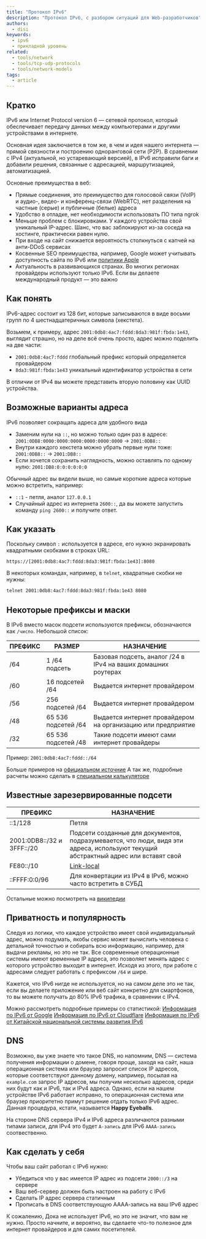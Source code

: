 ```yaml
---
title: "Протокол IPv6"
description: "Протокол IPv6, с разбором ситуаций для Web-разработчиков"
authors:
  - disi
keywords:
  - ipv6
  - прикладной уровень
related:
  - tools/network
  - tools/tcp-udp-protocols
  - tools/network-models
tags:
  - article
---
```


## Кратко

IPv6 или Internet Protocol version 6 — сетевой протокол, который обеспечивает передачу данных между компьютерами и другими устройствами в интернете.

Основная идея заключается в том же, в чем и идея нашего интернета — прямой связности и построению одноранговой сети (P2P). В сравнении с IPv4 (актуальной, но устаревающий версией), в IPv6 исправили баги и добавили решения, связанные с адресацией, маршрутизацией, автоматизацией.

Основные преимущества в веб:
  - Прямые соединения, это преимущество для голосовой связи (VoIP) и аудио-, видео- и конференц-связи (WebRTC), нет разделения на частные (серые) и публичные (белые) адреса
  - Удобство в отладке, нет необходимости использовать ПО типа ngrok
  - Меньше проблем с блокировками. У каждого устройства свой уникальный IP-адрес. Шанс, что вас заблокируют из-за соседа на хостинге, практически равен нулю.
  - При входе на сайт снижается вероятность столкнуться с капчей на анти-DDoS сервисах
  - Косвенные SEO преимущества, например, Google может учитывать доступность сайта по IPv6 или [политики Apple](https://developer.apple.com/support/ipv6/)
  - Актуальность в развивающихся странах. Во многих регионах провайдеры используют только IPv6. Если вы делаете международный продукт — это важно


## Как понять

IPv6-адрес состоит из 128 бит, которые записываются в виде восьми групп по 4 шестнадцатеричных символа (хекстета).

Возьмем, к примеру, адрес `2001:0db8:4ac7:fddd:8da3:981f:fbda:1e43`, выглядит страшно, но на деле всё очень просто, адрес можно поделить на две части:
  - `2001:0db8:4ac7:fddd` глобальный префикс который определяется провайдером
  - `8da3:981f:fbda:1e43` уникальный идентификатор устройства в сети

В отличии от IPv4 вы можете представить вторую половину как UUID устройства.


## Возможные варианты адреса

IPv6 позволяет сокращать адреса для удобного вида

 - Заменим нули на `::`, но можно только один раз в адресе:
   `2001:0DB8:0000:0000:0000:0000:0000:0000` → `2001:0DB8::`
 - Внутри каждого хекстета можно убрать первые нули тоже:
   `2001:0DB8::` → `2001:DB8::`
 - Если хочется сохранить наглядность, можно оставлять по одному нулю:
   `2001:DB8:0:0:0:0:0:0`

Обычный адрес вы видели выше, но самые короткие адреса которые можно встретить, например:
  - `::1` - петля, аналог `127.0.0.1`
  - Случайный адрес из интернета `2600::`, да вы можете запустить команду `ping 2600::` и получите ответ.

## Как указать
Поскольку символ `:` используется в адресе, его нужно экранировать квадратными скобками в строках URL:

```
https://[2001:0db8:4ac7:fddd:8da3:981f:fbda:1e43]:8080
```

В некоторых командах, например, в `telnet`, квадратные скобки не нужны:

```bash
telnet 2001:0db8:4ac7:fddd:8da3:981f:fbda:1e43 8080
```

## Некоторые префиксы и маски
В IPv6 вместо масок подсети используются префиксы, обозначаются как `/число`.
Небольшой список:

| ПРЕФИКС  | РАЗМЕР | НАЗНАЧЕНИЕ |
|-------|-----|------|
| /64 | 1 /64 подсеть | Базовая подсеть, аналог /24 в IPv4 на ваших домашних роутерах |
| /60 | 16 подсетей /64 | Выдается интернет провайдером |
| /56 | 256 подсетей /64 | Выдается интернет провайдером |
| /48 | 65 536 подсетей /64 | Выдается интернет провайдером на организацию или предприятие |
| /32 | 65 536 подсетей /48 | Такие подсети имеют сами интернет провайдеры |

Пример: `2001:0db8:4ac7:fddd::/64`

Больше примеров на [официальном источние](https://www.iana.org/assignments/iana-ipv6-special-registry/iana-ipv6-special-registry.xhtml)
А так же, подробные расчеты можно сделать в [специальном калькуляторе](https://www.vultr.com/resources/subnet-calculator-ipv6/)

## Известные зарезервированные подсети
| ПРЕФИКС  | НАЗНАЧЕНИЕ |
|-------|-----|
| ::1/128 | Петля  |
| 2001:0DB8::/32 и 3FFF::/20   |  Подсети созданные для документов, подразумевается, что люди, видя эти адреса, используют текущий абстрактный адрес или вставят свой  |
| FE80::/10 |  [Link-local](https://ru.wikipedia.org/wiki/Link-local_address)  |
| ::FFFF:0:0/96 | Для конвертации из IPv4 в IPv6, можно часто встретить в СУБД |

Остальные можно посмотреть на [википедии](https://en.wikipedia.org/wiki/Reserved_IP_addresses#IPv6)

## Приватность и популярность
Следуя из логики, что каждое устройство имеет свой индивидуальный адрес, можно подумать, якобы сервис может вычислить человека с детальной точностью и собирать всю информацию, например, для выдачи рекламы, но это не так. Все современные операционные системы имеют временные IP адреса, это позволяет менять адрес с которого устройство выходит в интернет. Исходя из этого, при работе с адресами следует работать с префиксом `/64` и шире.

Кажется, что IPv6 нигде не используется, но на самом деле это не так, если вы делаете приложение или веб сайт конкретно для смартфонов, то вы можете получать до 80% IPv6 трафика, в сравнении с IPv4.

Можно рассмотреть подробные примеры со статистикой:
[Информация по IPv6 от Google](https://www.google.com/intl/en/ipv6/statistics.html)
[Информация по IPv6 от Cloudflare](https://radar.cloudflare.com/adoption-and-usage/)
[Информация по IPv6 от Китайской национальной системы развития IPv6](https://www.china-ipv6.cn/)

## DNS
Возможно, вы уже знаете что такое DNS, но напомним, DNS — система получения информации о домене, говоря проще, заходя на сайт, наша операционная система или браузер запросит список IP адресов, которые соответствуют данному домену, например, посылая на `example.com` запрос IP адресов, мы получим несколько адресов, среди них будут как и IPv6, так и IPv4 адреса. Однако, если на нашем устройстве IPv6 работает исправно, то операционная система или браузер приоритетно примут решение отдать только IPv6 адрес. Данная процедура, кстати, называется **Happy Eyeballs**.

На стороне DNS сервера IPv4 и IPv6 адреса различаются разными типами записи, для IPv4 это будет `A-запись` для IPv6 `AAAA-запись` соотвественно.

## Как сделать у себя
Чтобы ваш сайт работал с IPv6 нужно:

  - Убедиться что у вас имеется IP адрес из подсети `2000::/3` на сервере
  - Ваш веб-сервер должен быть настроен на работу с IPv6
  - Сделать IP адрес сервера статичным
  - Прописать в DNS соответствующую АААА-запись на ваш IPv6 адрес

К сожалению, Дока не использует IPv6, но это не значит, что вам не нужно. Просто начните, и вероятно, вы сделаете что-то полезное для интернет провайдеров и для самих посетителей.


